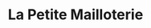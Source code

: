 ---
title: "La Petite Mailloterie"
url: /les-sables-dolonne/la-petite-mailloterie/
shop: vêtements
---